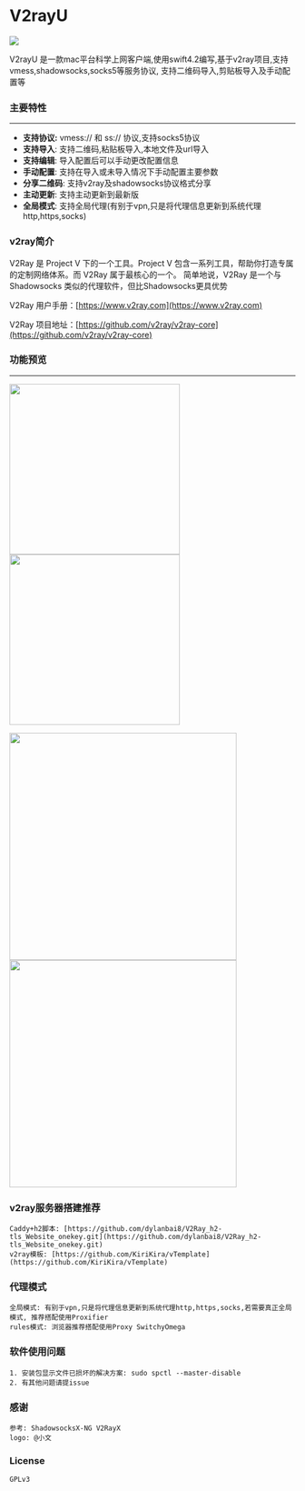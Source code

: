 # V2rayU
![](https://github.com/yanue/V2rayU/blob/master/V2rayU/Assets.xcassets/AppIcon.appiconset/128.png?raw=true)

V2rayU 是一款mac平台科学上网客户端,使用swift4.2编写,基于v2ray项目,支持vmess,shadowsocks,socks5等服务协议, 支持二维码导入,剪贴板导入及手动配置等

### 主要特性
----
- **支持协议:** vmess:// 和 ss:// 协议,支持socks5协议
- **支持导入**: 支持二维码,粘贴板导入,本地文件及url导入
- **支持编辑**: 导入配置后可以手动更改配置信息
- **手动配置**: 支持在导入或未导入情况下手动配置主要参数
- **分享二维码**: 支持v2ray及shadowsocks协议格式分享
- **主动更新**: 支持主动更新到最新版
- **全局模式**: 支持全局代理(有别于vpn,只是将代理信息更新到系统代理http,https,socks)

### v2ray简介
   V2Ray 是 Project V 下的一个工具。Project V 包含一系列工具，帮助你打造专属的定制网络体系。而 V2Ray 属于最核心的一个。
简单地说，V2Ray 是一个与 Shadowsocks 类似的代理软件，但比Shadowsocks更具优势

V2Ray 用户手册：[https://www.v2ray.com](https://www.v2ray.com)

V2Ray 项目地址：[https://github.com/v2ray/v2ray-core](https://github.com/v2ray/v2ray-core)

### 功能预览
----
<p>
<img src="https://github.com/yanue/V2rayU/blob/master/screenshot/1.png?raw=true" height="300"/> 
<img src="https://github.com/yanue/V2rayU/blob/master/screenshot/4.png?raw=true" height="300"/> 
</p>
<p>

<img src="https://github.com/yanue/V2rayU/blob/master/screenshot/2.png?raw=true" width="400"/> <img src="https://github.com/yanue/V2rayU/blob/master/screenshot/3.png?raw=true"  width="400"/>
</p>

### v2ray服务器搭建推荐
	Caddy+h2脚本: [https://github.com/dylanbai8/V2Ray_h2-tls_Website_onekey.git](https://github.com/dylanbai8/V2Ray_h2-tls_Website_onekey.git)
	v2ray模板: [https://github.com/KiriKira/vTemplate](https://github.com/KiriKira/vTemplate)

### 代理模式
	全局模式: 有别于vpn,只是将代理信息更新到系统代理http,https,socks,若需要真正全局模式, 推荐搭配使用Proxifier
	rules模式: 浏览器推荐搭配使用Proxy SwitchyOmega

### 软件使用问题
	1. 安装包显示文件已损坏的解决方案: sudo spctl --master-disable
	2. 有其他问题请提issue

### 感谢
	参考: ShadowsocksX-NG V2RayX
	logo: @小文

### License
	GPLv3